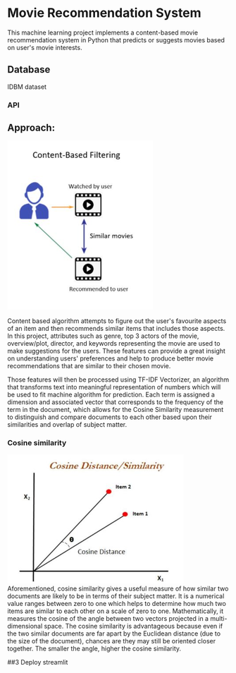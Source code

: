 # Movie Recommendation System
This machine learning project implements a content-based movie recommendation system in Python that predicts or suggests movies based on user's movie interests. 

## Database
IDBM dataset

### API

## Approach:
![App Screenshot](images/contentbased.JPG)

Content based algorithm attempts to figure out the user's favourite aspects of an item and then recommends similar items that includes those aspects. In this project, attributes such as genre, top 3 actors of the movie, overview/plot, director, and keywords representing the movie are used to make suggestions for the users. These features can provide a great insight on understanding users' preferences and help to produce better movie recommendations that are similar to their chosen movie. 

Those features will then be processed using TF-IDF Vectorizer, an algorithm that transforms text into meaningful representation of numbers which will be used to fit machine algorithm for prediction. Each term is assigned a dimension and associated vector that corresponds to the frequency of the term in the document, which allows for the Cosine Similarity measurement to distinguish and compare documents to each other based upon their similarities and overlap of subject matter. 

### Cosine similarity
![App Screenshot](images/cosinesim.JPG)
Aforementioned, cosine similarity gives a useful measure of how similar two documents are likely to be in terms of their subject matter. It is a numerical value ranges between zero to one which helps to determine how much two items are similar to each other on a scale of zero to one. Mathematically, it measures the cosine of the angle between two vectors projected in a multi-dimensional space. The cosine similarity is advantageous because even if the two similar documents are far apart by the Euclidean distance (due to the size of the document), chances are they may still be oriented closer together. The smaller the angle, higher the cosine similarity.


##3 Deploy
streamlit

